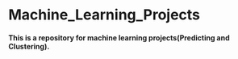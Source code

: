 # Machine_Learning_Projects
#### This is a repository for machine learning projects(Predicting and Clustering).
